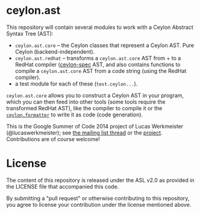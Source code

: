 ceylon.ast
==========

This repository will contain several modules to work with a Ceylon Abstract Syntax Tree (AST):

* `ceylon.ast.core` – the Ceylon classes that represent a Ceylon AST. Pure Ceylon (backend-independent).
* `ceylon.ast.redhat` – transforms a `ceylon.ast.core` AST from + to a RedHat compiler ([ceylon-spec](https://github.com/ceylon/ceylon-spec]) AST, and also contains functions to compile a `ceylon.ast.core` AST from a code string (using the RedHat compiler).
* a test module for each of these (`test.ceylon...`).

`ceylon.ast.core` allows you to construct a Ceylon AST in your program, which you can then feed into other tools (some tools require the transformed RedHat AST), like the compiler to compile it or the [`ceylon.formatter`](https://github.com/lucaswerkmeister/ceylon.formatter) to write it as code (code generation).

This is the Google Summer of Code 2014 project of Lucas Werkmeister (@lucaswerkmeister); see [the mailing list thread](https://groups.google.com/forum/#!topic/ceylon-dev/_Uo5P2AgxmA)
or the [project](https://www.google-melange.com/gsoc/project/details/google/gsoc2014/lucaswerkmeister/5741031244955648).
Contributions are of course welcome!

License
=======

The content of this repository is released under the ASL v2.0 as provided in the LICENSE file that accompanied this code.

By submitting a "pull request" or otherwise contributing to this repository, you agree to license your contribution under the license mentioned above.

